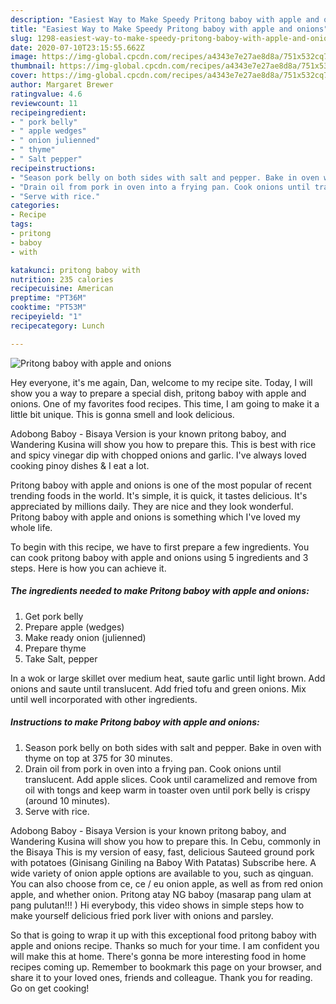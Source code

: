 ```yaml
---
description: "Easiest Way to Make Speedy Pritong baboy with apple and onions"
title: "Easiest Way to Make Speedy Pritong baboy with apple and onions"
slug: 1298-easiest-way-to-make-speedy-pritong-baboy-with-apple-and-onions
date: 2020-07-10T23:15:55.662Z
image: https://img-global.cpcdn.com/recipes/a4343e7e27ae8d8a/751x532cq70/pritong-baboy-with-apple-and-onions-recipe-main-photo.jpg
thumbnail: https://img-global.cpcdn.com/recipes/a4343e7e27ae8d8a/751x532cq70/pritong-baboy-with-apple-and-onions-recipe-main-photo.jpg
cover: https://img-global.cpcdn.com/recipes/a4343e7e27ae8d8a/751x532cq70/pritong-baboy-with-apple-and-onions-recipe-main-photo.jpg
author: Margaret Brewer
ratingvalue: 4.6
reviewcount: 11
recipeingredient:
- " pork belly"
- " apple wedges"
- " onion julienned"
- " thyme"
- " Salt pepper"
recipeinstructions:
- "Season pork belly on both sides with salt and pepper. Bake in oven with thyme on top at 375 for 30 minutes."
- "Drain oil from pork in oven into a frying pan. Cook onions until translucent. Add apple slices. Cook until caramelized and remove from oil with tongs and keep warm in toaster oven until pork belly is crispy (around 10 minutes)."
- "Serve with rice."
categories:
- Recipe
tags:
- pritong
- baboy
- with

katakunci: pritong baboy with 
nutrition: 235 calories
recipecuisine: American
preptime: "PT36M"
cooktime: "PT53M"
recipeyield: "1"
recipecategory: Lunch

---
```



![Pritong baboy with apple and onions](https://img-global.cpcdn.com/recipes/a4343e7e27ae8d8a/751x532cq70/pritong-baboy-with-apple-and-onions-recipe-main-photo.jpg)

Hey everyone, it's me again, Dan, welcome to my recipe site. Today, I will show you a way to prepare a special dish, pritong baboy with apple and onions. One of my favorites food recipes. This time, I am going to make it a little bit unique. This is gonna smell and look delicious.

Adobong Baboy - Bisaya Version is your known pritong baboy, and Wandering Kusina will show you how to prepare this. This is best with rice and spicy vinegar dip with chopped onions and garlic. I&#39;ve always loved cooking pinoy dishes &amp; I eat a lot.

Pritong baboy with apple and onions is one of the most popular of recent trending foods in the world. It's simple, it is quick, it tastes delicious. It's appreciated by millions daily. They are nice and they look wonderful. Pritong baboy with apple and onions is something which I've loved my whole life.


To begin with this recipe, we have to first prepare a few ingredients. You can cook pritong baboy with apple and onions using 5 ingredients and 3 steps. Here is how you can achieve it.

<!--inarticleads1-->

##### The ingredients needed to make Pritong baboy with apple and onions:

1. Get  pork belly
1. Prepare  apple (wedges)
1. Make ready  onion (julienned)
1. Prepare  thyme
1. Take  Salt, pepper


In a wok or large skillet over medium heat, saute garlic until light brown. Add onions and saute until translucent. Add fried tofu and green onions. Mix until well incorporated with other ingredients. 

<!--inarticleads2-->

##### Instructions to make Pritong baboy with apple and onions:

1. Season pork belly on both sides with salt and pepper. Bake in oven with thyme on top at 375 for 30 minutes.
1. Drain oil from pork in oven into a frying pan. Cook onions until translucent. Add apple slices. Cook until caramelized and remove from oil with tongs and keep warm in toaster oven until pork belly is crispy (around 10 minutes).
1. Serve with rice.


Adobong Baboy - Bisaya Version is your known pritong baboy, and Wandering Kusina will show you how to prepare this. In Cebu, commonly in the Bisaya This is my version of easy, fast, delicious Sauteed ground pork with potatoes (Ginisang Giniling na Baboy With Patatas) Subscribe here. A wide variety of onion apple options are available to you, such as qinguan. You can also choose from ce, ce / eu onion apple, as well as from red onion apple, and whether onion. Pritong atay NG baboy (masarap pang ulam at pang pulutan!!! ) Hi everybody, this video shows in simple steps how to make yourself delicious fried pork liver with onions and parsley. 

So that is going to wrap it up with this exceptional food pritong baboy with apple and onions recipe. Thanks so much for your time. I am confident you will make this at home. There's gonna be more interesting food in home recipes coming up. Remember to bookmark this page on your browser, and share it to your loved ones, friends and colleague. Thank you for reading. Go on get cooking!
